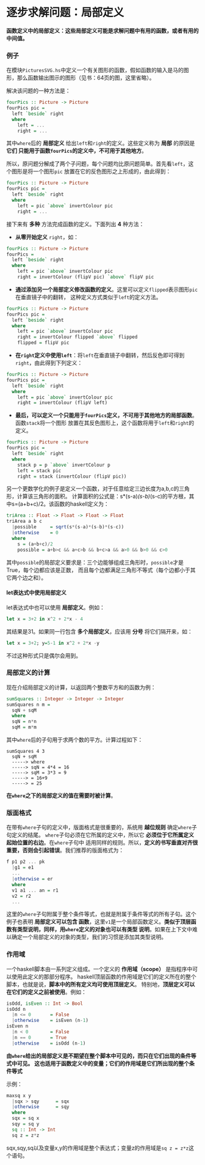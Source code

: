 逐步求解问题：局部定义
=======================================
**函数定义中的局部定义：这些局部定义可能是求解问题中有用的函数，或者有用的中间值。**

### 例子
在模块`PicturesSVG.hs`中定义一个有关图形的函数，假如函数的输入是马的图形，那么函数输出图示的图形（见书：64页的图，这里省略）。

解决该问题的一种方法是：
```haskell
fourPics :: Picture -> Picture
fourPics pic =
  left `beside` right
  where
    left = ...
    right = ...
```
其中`where`后的 **局部定义** 给出`left`和`right`的定义。这些定义称为 **局部** 的原因是 **它们
只能用于函数`fourPics`的定义中，不可用于其他地方**。

所以，原问题分解成了两个子问题，每个问题均比原问题简单。首先看`left`，这个图形是将一个图形`pic`
放置在它的反色图形之上形成的，由此得到：
```haskell
fourPics :: Picture -> Picture
fourPics pic =
  left `beside` right
  where
    left = pic `above` invertColour pic
    right = ...
```
接下来有 **多种** 方法完成函数的定义。下面列出 **4** 种方法：
+ **从零开始定义** `right`，如：

```haskell
fourPics :: Picture -> Picture
fourPics =
  left `beside` right
  where
    left = pic `above` invertColour pic
    right = invertColour (flipV pic) `above` flipV pic
```
+ **通过添加另一个局部定义修改函数的定义**。这里可以定义`flipped`表示图形`pic`在垂直镜子中的翻转，
这种定义方式类似于`left`的定义方法。

```haskell
fourPics :: Picture -> Picture
fourPics pic =
  left `beside` right
  where
    left = pic `above` invertColour pic
    right = invertColour flipped `above` flipped
    flipped = flipV pic
```
+ **在`right`定义中使用`left`**：将`left`在垂直镜子中翻转，然后反色即可得到`right`，由此得到下列定义：
```haskell
fourPics :: Picture -> Picture
fourPics pic =
  left `beside` right
  where
    left = pic `above` invertColour pic
    right = invertColour (flipV left)
```
+ **最后，可以定义一个只能用于`fourPics`定义，不可用于其他地方的局部函数**。函数`stack`将一个图形
放置在其反色图形上，这个函数将用于`left`和`right`的定义。
```haskell
fourPics :: Picture -> Picture
fourPics pic =
  left `beside` right
  where
    stack p = p `above` invertColour p
    left = stack pic
    right = stack (invertColour (flipV pic))
```

另一个更数学化的例子是定义一个函数，对于任意给定三边长度为a,b,c的三角形，计算该三角形的面积。
计算面积的公式是：s*(s-a)*(s-b)*(s-c)的平方根，其中s=(a+b+c)/2。该函数的haskell定义为：
```haskell
triArea :: Float -> Float -> Float -> Float
triArea a b c
  |possible     = sqrt(s*(s-a)*(s-b)*(s-c))
  |otherwise    = 0
  where
    s = (a+b+c)/2
    possible = a+b>c && a+c>b && b+c>a && a>0 && b>0 && c>0
```
其中`possible`的局部定义要求是：三个边能够组成三角形时，`possible`才是True，每个边都应该是正数，
而且每个边都满足三角形不等式（每个边都小于其它两个边之和）。
#### let表达式中使用局部定义
let表达式中也可以使用 **局部定义**。例如：
```haskell
let x = 3+2 in x^2 + 2*x - 4
```
其结果是31。如果同一行包含 **多个局部定义**，应该用 **分号** 将它们隔开来，如：
```haskell
let x = 3+2; y=5-1 in x^2 + 2*x -y
```
不过这种形式只是偶尔会用到。

### 局部定义的计算
现在介绍局部定义的计算，以返回两个整数平方和的函数为例：
```haskell
sumSquares :: Integer -> Integer -> Integer
sumSquares n m =
  sqN + sqM
  where
  sqN = n*n
  sqM = m*m
```
其中`where`后的子句用于求两个数的平方。计算过程如下：
```
sumSquares 4 3
  sqN + sqM
  -----> where
  -----> sqN = 4*4 = 16
  -----> sqM = 3*3 = 9
  -----> = 16+9
  -----> = 25
```
**在`where`之下的局部定义的值在需要时被计算**。

### 版面格式
在带有`where`子句的定义中，版面格式是很重要的，系统用 **越位规则** 确定`where`子句定义的结尾。
`where`子句必须在它所属的定义中，所以它 **必须位于它所属定义起始位置的右边**。在`where`子句中
适用同样的规则。所以，**定义的书写垂直对齐很重要，否则会引起错误**。我们推荐的版面格式为：
```haskell
f p1 p2 ... pk
  |g1 = e1
  ...
  |otherwise = er
  where
  v1 a1 ... an = r1
  v2 = r2
  ...
```
这里的`where`子句附属于整个条件等式，也就是附属于条件等式的所有子句。这个例子也表明 **局部定义可以包含
函数**，这里`v1`是一个局部函数定义。**类似于顶层函数有类型说明，同样，用`where`定义的对象也可以有类型
说明**。如果在上下文中难以确定一个局部定义的对象的类型，我们的习惯是添加其类型说明。

### 作用域
一个haskell脚本由一系列定义组成。一个定义的 **作用域（scope）** 是指程序中可以使用此定义的那部分程序。
haskell顶层函数的作用域是它们的定义所在的整个脚本，也就是说，**脚本中的所有定义均可使用顶层定义**。
特别地，**顶层定义可以在它们的定义之前被使用**。例如：
```haskell
isOdd, isEven :: Int -> Bool
isOdd n
  |n <= 0       = False
  |otherwise    = isEven (n-1)
isEven n
  |n < 0        = False
  |n == 0       = True
  |otherwise    = isOdd (n-1)
```
**由`where`给出的局部定义是不期望在整个脚本中可见的，而只在它们出现的条件等式中可见。
这也适用于函数定义中的变量；它们的作用域是它们所出现的整个条件等式**

示例：
```haskell
maxsq x y
  |sqx > sqy      = sqx
  |otherwise      = sqy
  where
  sqx = sq x
  sqy = sq y
  sq :: Int -> Int
  sq z = z*z
```
sqx,sqy,sq以及变量x,y的作用域是整个表达式；变量z的作用域是`sq z = z*z`这个语句。
